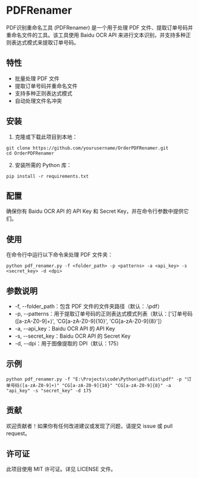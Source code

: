 # PDFRenamer
PDF识别重命名工具 (PDFRenamer) 是一个用于处理 PDF 文件、提取订单号码并重命名文件的工具。该工具使用 Baidu OCR API 来进行文本识别，并支持多种正则表达式模式来提取订单号码。

## 特性
* 批量处理 PDF 文件
* 提取订单号码并重命名文件
* 支持多种正则表达式模式
* 自动处理文件名冲突

## 安装
1. 克隆或下载此项目到本地：
```angular2html
git clone https://github.com/yourusername/OrderPDFRenamer.git
cd OrderPDFRenamer
```
2. 安装所需的 Python 库：
```angular2html
pip install -r requirements.txt
```

## 配置
确保你有 Baidu OCR API 的 API Key 和 Secret Key，并在命令行参数中提供它们。

## 使用
在命令行中运行以下命令来处理 PDF 文件夹：
```angular2html
python pdf_renamer.py -f <folder_path> -p <patterns> -a <api_key> -s <secret_key> -d <dpi>
```

## 参数说明
* -f, --folder_path：包含 PDF 文件的文件夹路径（默认：.\pdf）
* -p, --patterns：用于提取订单号码的正则表达式模式列表（默认：['订单号码([a-zA-Z0-9]+)', 'CG[a-zA-Z0-9]{10}', 'CG[a-zA-Z0-9]{8}']）
* -a, --api_key：Baidu OCR API 的 API Key
* -s, --secret_key：Baidu OCR API 的 Secret Key
* -d, --dpi：用于图像提取的 DPI（默认：175）

## 示例
```angular2html
python pdf_renamer.py -f "E:\Projects\code\Python\pdf\dist\pdf" -p "订单号码([a-zA-Z0-9]+)" "CG[a-zA-Z0-9]{10}" "CG[a-zA-Z0-9]{8}" -a "api_key" -s "secret_key" -d 175
```

## 贡献
欢迎贡献者！如果你有任何改进建议或发现了问题，请提交 issue 或 pull request。

## 许可证
此项目使用 MIT 许可证。详见 LICENSE 文件。